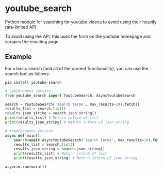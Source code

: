 # youtube_search

Python module for searching for youtube videos to avoid using their heavily rate-limited API

To avoid using the API, this uses the form on the youtube homepage and scrapes the resulting page.

## Example

For a basic search (and all of the current functionality), you can use the search tool as follows:

```pip install youtube-search```

```python
# Synchronous version
from youtube_search import YoutubeSearch, AsyncYoutubeSearch

search = YoutubeSearch('search terms', max_results=10).fetch()
results_list = search.list()
results_json_string = search.json_string()
print(results_list) # Return inform of list
print(results_json_string) # Return inform of json string

# Asynchronous version
async def main():
    search=await AsyncYoutubeSearch('search terms', max_results=10).fetch()
    results_list = search.list()
    results_json_string = search.json_string()
    print(results_list) # Return inform of list
    print(results_json_string) # Return inform of json string

asyncio.run(main())

```
